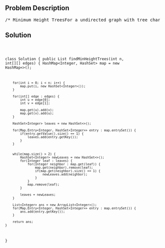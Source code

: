 <!--
<style>
  body { font-family: Arial, sans-serif; }
  .container { max-width: 100%; margin: 0 auto; padding: 10px; }
  .comment-block { max-width: 30%; background-color: #f9f9f9; padding: 10px; border-left: 5px solid #ccc; overflow-wrap: break-word; white-space: pre-wrap; }
  .code-block { background-color: #f4f4f4; padding: 10px; border: 1px solid #ddd; overflow-wrap: break-word; white-space: pre-wrap; }
</style>
-->

<div class='container'>
<h2>Problem Description</h2>
<div class='comment-block'>
<pre>
/* Minimum Height TreesFor a undirected graph with tree characteristics, we can choose any node as the root. The resultgraph is then a rooted tree.Among all possible rooted trees, those with minimum height are called minimum height trees (MHTs).Given such a graph,write a function to find all the MHTs and return a list of their root labels.FormatThe graph contains n nodes which are labeled from 0 to n - 1.You will be given the number n and a list of undirected edges (each edge is a pair of labels).You can assume that no duplicate edges will appear in edges.Since all edges are undirected, [0, 1] is the same as [1, 0] and thus will not appear together inedges.Example 1:Given n = 4, edges = [[1, 0], [1, 2], [1, 3]]        0        |        1       / \      2   3return [1]Example 2:Given n = 6, edges = [[0, 3], [1, 3], [2, 3], [4, 3], [5, 4]]     0  1  2      \ | /        3        |        4        |        5return [3, 4]Note:(1) According to the definition of tree on Wikipedia:“a tree is an undirected graph in which any two vertices are connected by exactly one path. In otherwords,any connected graph without simple cycles is a tree.”(2) The height of a rooted tree is the number of edges on the longest downward path between the rootand a leaf.*//* Solution:OK. Let's stop here and look at our problem.Our problem want us to find the minimum height trees and return their root labels.First we can think about a simple case -- a path graph.For a path graph of n nodes, find the minimum height trees is trivial. Just designate the middlepoint(s) as roots.Despite its triviality, let design a algorithm to find them.Suppose we don't know n, nor do we have random access of the nodes. We have to traversal.It is very easy to get the idea of two pointers. One from each end and move at the same speed.When they meet or they are one step away,(depends on the parity of n), we have the roots we want.This gives us a lot of useful ideas to crack our real problem.For a tree we can do some thing similar. We start from every end, by end we mean vertex of degree 1(aka leaves).We let the pointers move the same speed. When two pointers meet,we keep only one of them, until the last two pointers meet or one step away we then find the roots.It is easy to see that the last two pointers are from the two ends of the longest path in the graph.The actual implementation is similar to the BFS topological sort.Remove the leaves, update the degrees of inner vertexes. Then remove the new leaves.Doing so level by level until there are 2 or 1 nodes left. What's left is our answer!The time complexity and space complexity are both O(n).Note that for a tree we always have V = n, E = n-1.*/</pre>
</div>

<h2>Solution</h2>
<div class='code-block'>
<pre><code class='language-java'>



class Solution {
    public List<Integer> findMinHeightTrees(int n, int[][] edges) {
        HashMap<Integer, HashSet<Integer>> map = new HashMap<>();
        
        for(int i = 0; i < n; i++) {
            map.put(i, new HashSet<Integer>());
        }
        
        for(int[] edge : edges) {
            int u = edge[0];
            int v = edge[1];
            
            map.get(u).add(v);
            map.get(v).add(u);
        }
        
        HashSet<Integer> leaves = new HashSet<>();
        
        for(Map.Entry<Integer, HashSet<Integer>> entry : map.entrySet()) {
            if(entry.getValue().size() == 1) {
                leaves.add(entry.getKey());
            }
        }
        
        
        while(map.size() > 2) {
            HashSet<Integer> newLeaves = new HashSet<>();
            for(Integer leaf : leaves) {
                for(Integer neighbor : map.get(leaf)) {
                    map.get(neighbor).remove(leaf);
                    if(map.get(neighbor).size() == 1) {
                        newLeaves.add(neighbor);
                    }
                }
                map.remove(leaf);
            }
            
            leaves = newLeaves;
        }
        
        List<Integer> ans = new ArrayList<Integer>();
        for(Map.Entry<Integer, HashSet<Integer>> entry : map.entrySet()) {
            ans.add(entry.getKey());
        }
        
        return ans;
    }
}



</code></pre>
</div>
</div>
